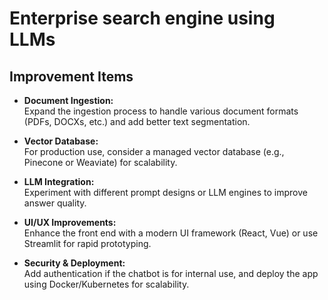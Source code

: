 # Enterprise search engine using LLMs

## **Improvement Items**

-   **Document Ingestion:**  
    Expand the ingestion process to handle various document formats (PDFs, DOCXs, etc.) and add better text segmentation.

-   **Vector Database:**  
    For production use, consider a managed vector database (e.g., Pinecone or Weaviate) for scalability.

-   **LLM Integration:**  
    Experiment with different prompt designs or LLM engines to improve answer quality.

-   **UI/UX Improvements:**  
    Enhance the front end with a modern UI framework (React, Vue) or use Streamlit for rapid prototyping.

-   **Security & Deployment:**  
    Add authentication if the chatbot is for internal use, and deploy the app using Docker/Kubernetes for scalability.
